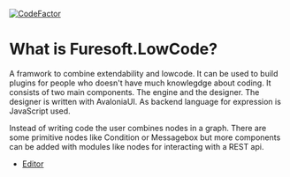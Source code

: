 [![CodeFactor](https://www.codefactor.io/repository/github/furesoft/furesoft.lowcode/badge)](https://www.codefactor.io/repository/github/furesoft/furesoft.lowcode)

# What is Furesoft.LowCode?

A framwork to combine extendability and lowcode. It can be used to build plugins for people who doesn't have much knowlegdge about coding. It consists of two main components. The engine and the designer. The designer is written with AvaloniaUI. As backend language for expression is JavaScript used.

Instead of writing code the user combines nodes in a graph. There are some primitive nodes like Condition or Messagebox but more components can be added with modules like nodes for interacting with a REST api.

* [Editor](https://github.com/wieslawsoltes/NodeEditor)
